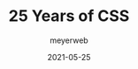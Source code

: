 ---
layout: post.njk
title: 25 Years of CSS
author: meyerweb
date: 2021-05-25
tags:
  - link
  - css
url: https://meyerweb.com/eric/thoughts/2021/05/25/25-years-of-css/
---